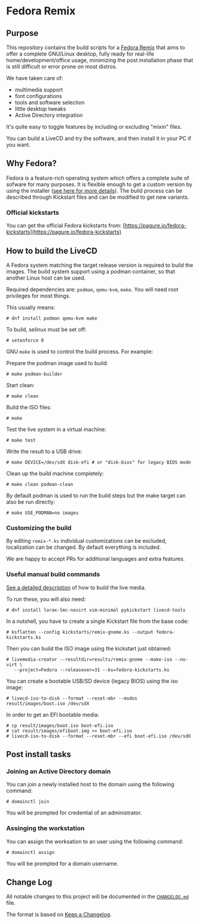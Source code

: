 # Fedora Remix

## Purpose

This repository contains the build scripts for a [Fedora Remix][01] that aims
to offer a complete GNU/Linux desktop, fully ready for real-life
home/development/office usage, minimizing the post installation phase that is
still difficult or error prone on most distros.

We have taken care of:

* multimedia support
* font configurations
* tools and software selection
* little desktop tweaks
* Active Directory integration

It's quite easy to toggle features by including or excluding "mixin" files.

You can build a LiveCD and try the software, and then install it in your PC
if you want.

## Why Fedora?

Fedora is a feature-rich operating system which offers a complete suite of
sofware for many purposes. It is flexible enough to get a custom version by
using the installer ([see here for more details][02]). The build process can
be described through Kickstart files and can be modified to get new variants.

### Official kickstarts

You can get the official Fedora kickstarts from:
[https://pagure.io/fedora-kickstarts](https://pagure.io/fedora-kickstarts)

## How to build the LiveCD

A Fedora system matching the target release version is required to build the
images. The build system support using a podman container, so that another
Linux host can be used.

Required dependencies are: `podman`, `qemu-kvm`, `make`. You will need root
privileges for most things.

This usually means:

```
# dnf install podman qemu-kvm make
```

To build, selinux must be set off:

```
# setenforce 0
```

GNU `make` is used to control the build process. For example:

Prepare the podman image used to build:

```
# make podman-builder
```

Start clean:

```
# make clean
```

Build the ISO files:

```
# make
```

Test the live system in a virtual machine:

```
# make test
```

Write the result to a USB drive:

```
# make DEVICE=/dev/sdX disk-efi # or "disk-bios" for legacy BIOS mode
```

Clean up the build machine completely:

```
# make clean podman-clean
```

By default podman is used to run the build steps but the make target can also
be run directly:

```
# make USE_PODMAN=no images
```

### Customizing the build

By editing `remix-*.ks` individual customizations can be excluded,
localization can be changed. By default everything is included.

We are happy to accept PRs for additional languages and extra features.

### Useful manual build commands

[See a detailed description][03] of how to build the live media.

To run these, you will also need:

```
# dnf install lorax-lmc-novirt vim-minimal pykickstart livecd-tools
```

In a nutshell, you have to create a single Kickstart file from the base code:

```
# ksflatten --config kickstarts/remix-gnome.ks --output fedora-kickstarts.ks
```

Then you can build the ISO image using the kickstart just obtained:

```
# livemedia-creator --resultdir=results/remix-gnome --make-iso --no-virt \
   --project=Fedora --releasever=31 --ks=fedora-kickstarts.ks
```

You can create a bootable USB/SD device (legacy BIOS) using the iso image:

```
# livecd-iso-to-disk --format --reset-mbr --msdos result/images/boot.iso /dev/sdX
```

In order to get an EFI bootable media:

```
# cp result/images/boot.iso boot-efi.iso
# cat result/images/efiboot.img >> boot-efi.iso
# livecd-iso-to-disk --format --reset-mbr --efi boot-efi.iso /dev/sdX
```

## Post install tasks

### Joining an Active Directory domain

You can join a newly installed host to the domain using the following command:

```
# domainctl join
```

You will be prompted for credential of an administrator.

### Assinging the workstation

You can assign the worksation to an user using the following command:

```
# domainctl assign
```

You will be prompted for a domain username.

## Change Log

All notable changes to this project will be documented in the [`CHANGELOG.md`](CHANGELOG.md) file.

The format is based on [Keep a Changelog][04].

[01]: https://fedoraproject.org/wiki/Remix
[02]: https://en.wikipedia.org/wiki/Anaconda_(installer)
[03]: https://fedoraproject.org/wiki/Livemedia-creator-_How_to_create_and_use_a_Live_CD
[04]: http://keepachangelog.com/
